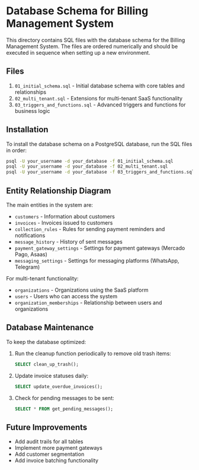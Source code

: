 
# Database Schema for Billing Management System

This directory contains SQL files with the database schema for the Billing Management System. The files are ordered numerically and should be executed in sequence when setting up a new environment.

## Files

1. `01_initial_schema.sql` - Initial database schema with core tables and relationships
2. `02_multi_tenant.sql` - Extensions for multi-tenant SaaS functionality
3. `03_triggers_and_functions.sql` - Advanced triggers and functions for business logic

## Installation

To install the database schema on a PostgreSQL database, run the SQL files in order:

```bash
psql -U your_username -d your_database -f 01_initial_schema.sql
psql -U your_username -d your_database -f 02_multi_tenant.sql
psql -U your_username -d your_database -f 03_triggers_and_functions.sql
```

## Entity Relationship Diagram

The main entities in the system are:

- `customers` - Information about customers
- `invoices` - Invoices issued to customers
- `collection_rules` - Rules for sending payment reminders and notifications
- `message_history` - History of sent messages
- `payment_gateway_settings` - Settings for payment gateways (Mercado Pago, Asaas)
- `messaging_settings` - Settings for messaging platforms (WhatsApp, Telegram)

For multi-tenant functionality:

- `organizations` - Organizations using the SaaS platform
- `users` - Users who can access the system
- `organization_memberships` - Relationship between users and organizations

## Database Maintenance

To keep the database optimized:

1. Run the cleanup function periodically to remove old trash items:
   ```sql
   SELECT clean_up_trash();
   ```

2. Update invoice statuses daily:
   ```sql
   SELECT update_overdue_invoices();
   ```

3. Check for pending messages to be sent:
   ```sql
   SELECT * FROM get_pending_messages();
   ```

## Future Improvements

- Add audit trails for all tables
- Implement more payment gateways
- Add customer segmentation
- Add invoice batching functionality
